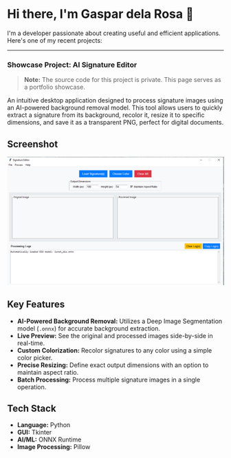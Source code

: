 # Hi there, I'm Gaspar dela Rosa  👋

I'm a developer passionate about creating useful and efficient applications. Here's one of my recent projects:

---

###  Showcase Project: AI Signature Editor

> **Note:** The source code for this project is private. This page serves as a portfolio showcase.

An intuitive desktop application designed to process signature images using an AI-powered background removal model. This tool allows users to quickly extract a signature from its background, recolor it, resize it to specific dimensions, and save it as a transparent PNG, perfect for digital documents.

## Screenshot
![AI Signature Editor Screenshot](https://raw.githubusercontent.com/gasdlarosa/gasdlarosa/main/e-signature-app-screenshot.png)

## Key Features
-   **AI-Powered Background Removal:** Utilizes a Deep Image Segmentation model (`.onnx`) for accurate background extraction.
-   **Live Preview:** See the original and processed images side-by-side in real-time.
-   **Custom Colorization:** Recolor signatures to any color using a simple color picker.
-   **Precise Resizing:** Define exact output dimensions with an option to maintain aspect ratio.
-   **Batch Processing:** Process multiple signature images in a single operation.

## Tech Stack
-   **Language:** Python
-   **GUI:** Tkinter
-   **AI/ML:** ONNX Runtime
-   **Image Processing:** Pillow
